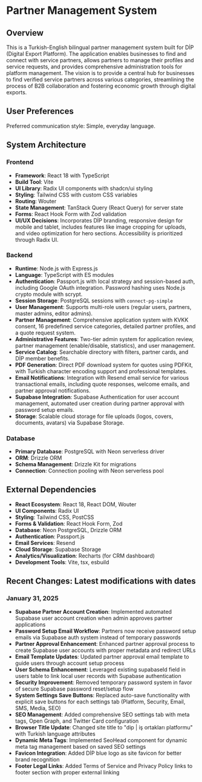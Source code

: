 # Partner Management System

## Overview
This is a Turkish-English bilingual partner management system built for DİP (Digital Export Platform). The application enables businesses to find and connect with service partners, allows partners to manage their profiles and service requests, and provides comprehensive administration tools for platform management. The vision is to provide a central hub for businesses to find verified service partners across various categories, streamlining the process of B2B collaboration and fostering economic growth through digital exports.

## User Preferences
Preferred communication style: Simple, everyday language.

## System Architecture

### Frontend
- **Framework**: React 18 with TypeScript
- **Build Tool**: Vite
- **UI Library**: Radix UI components with shadcn/ui styling
- **Styling**: Tailwind CSS with custom CSS variables
- **Routing**: Wouter
- **State Management**: TanStack Query (React Query) for server state
- **Forms**: React Hook Form with Zod validation
- **UI/UX Decisions**: Incorporates DİP branding, responsive design for mobile and tablet, includes features like image cropping for uploads, and video optimization for hero sections. Accessibility is prioritized through Radix UI.

### Backend
- **Runtime**: Node.js with Express.js
- **Language**: TypeScript with ES modules
- **Authentication**: Passport.js with local strategy and session-based auth, including Google OAuth integration. Password hashing uses Node.js crypto module with scrypt.
- **Session Storage**: PostgreSQL sessions with `connect-pg-simple`
- **User Management**: Supports multi-role users (regular users, partners, master admins, editor admins).
- **Partner Management**: Comprehensive application system with KVKK consent, 16 predefined service categories, detailed partner profiles, and a quote request system.
- **Administrative Features**: Two-tier admin system for application review, partner management (enable/disable, statistics), and user management.
- **Service Catalog**: Searchable directory with filters, partner cards, and DİP member benefits.
- **PDF Generation**: Direct PDF download system for quotes using PDFKit, with Turkish character encoding support and professional templates.
- **Email Notifications**: Integration with Resend email service for various transactional emails, including quote responses, welcome emails, and partner approval notifications.
- **Supabase Integration**: Supabase Authentication for user account management, automated user creation during partner approval with password setup emails.
- **Storage**: Scalable cloud storage for file uploads (logos, covers, documents, avatars) via Supabase Storage.

### Database
- **Primary Database**: PostgreSQL with Neon serverless driver
- **ORM**: Drizzle ORM
- **Schema Management**: Drizzle Kit for migrations
- **Connection**: Connection pooling with Neon serverless pool

## External Dependencies

- **React Ecosystem**: React 18, React DOM, Wouter
- **UI Components**: Radix UI
- **Styling**: Tailwind CSS, PostCSS
- **Forms & Validation**: React Hook Form, Zod
- **Database**: Neon PostgreSQL, Drizzle ORM
- **Authentication**: Passport.js
- **Email Services**: Resend
- **Cloud Storage**: Supabase Storage
- **Analytics/Visualization**: Recharts (for CRM dashboard)
- **Development Tools**: Vite, tsx, esbuild

## Recent Changes: Latest modifications with dates

### January 31, 2025
- **Supabase Partner Account Creation**: Implemented automated Supabase user account creation when admin approves partner applications
- **Password Setup Email Workflow**: Partners now receive password setup emails via Supabase auth system instead of temporary passwords
- **Partner Approval Enhancement**: Enhanced partner approval process to create Supabase user accounts with proper metadata and redirect URLs
- **Email Template Updates**: Updated partner approval email template to guide users through account setup process
- **User Schema Enhancement**: Leveraged existing supabaseId field in users table to link local user records with Supabase authentication
- **Security Improvement**: Removed temporary password system in favor of secure Supabase password reset/setup flow
- **System Settings Save Buttons**: Replaced auto-save functionality with explicit save buttons for each settings tab (Platform, Security, Email, SMS, Media, SEO)
- **SEO Management**: Added comprehensive SEO settings tab with meta tags, Open Graph, and Twitter Card configuration
- **Browser Title Update**: Changed site title to "dip | iş ortakları platformu" with Turkish language attributes
- **Dynamic Meta Tags**: Implemented SeoHead component for dynamic meta tag management based on saved SEO settings
- **Favicon Integration**: Added DİP blue logo as site favicon for better brand recognition
- **Footer Legal Links**: Added Terms of Service and Privacy Policy links to footer section with proper external linking